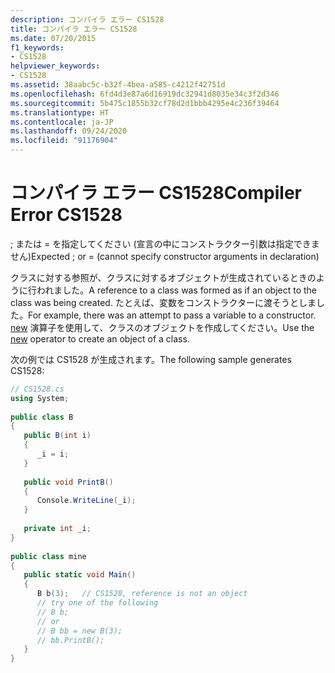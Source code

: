 ```yaml
---
description: コンパイラ エラー CS1528
title: コンパイラ エラー CS1528
ms.date: 07/20/2015
f1_keywords:
- CS1528
helpviewer_keywords:
- CS1528
ms.assetid: 38aabc5c-b32f-4bea-a585-c4212f42751d
ms.openlocfilehash: 6fd4d3e87a6d16919dc32941d8035e34c3f2d346
ms.sourcegitcommit: 5b475c1855b32cf78d2d1bbb4295e4c236f39464
ms.translationtype: HT
ms.contentlocale: ja-JP
ms.lasthandoff: 09/24/2020
ms.locfileid: "91176904"
---
```

# <a name="compiler-error-cs1528"></a><span data-ttu-id="ab0a4-103">コンパイラ エラー CS1528</span><span class="sxs-lookup"><span data-stu-id="ab0a4-103">Compiler Error CS1528</span></span>

<span data-ttu-id="ab0a4-104">; または = を指定してください (宣言の中にコンストラクター引数は指定できません)</span><span class="sxs-lookup"><span data-stu-id="ab0a4-104">Expected ; or = (cannot specify constructor arguments in declaration)</span></span>  
  
 <span data-ttu-id="ab0a4-105">クラスに対する参照が、クラスに対するオブジェクトが生成されているときのように行われました。</span><span class="sxs-lookup"><span data-stu-id="ab0a4-105">A reference to a class was formed as if an object to the class was being created.</span></span> <span data-ttu-id="ab0a4-106">たとえば、変数をコンストラクターに渡そうとしました。</span><span class="sxs-lookup"><span data-stu-id="ab0a4-106">For example, there was an attempt to pass a variable to a constructor.</span></span> <span data-ttu-id="ab0a4-107">[new](../language-reference/operators/new-operator.md) 演算子を使用して、クラスのオブジェクトを作成してください。</span><span class="sxs-lookup"><span data-stu-id="ab0a4-107">Use the [new](../language-reference/operators/new-operator.md) operator to create an object of a class.</span></span>  
  
 <span data-ttu-id="ab0a4-108">次の例では CS1528 が生成されます。</span><span class="sxs-lookup"><span data-stu-id="ab0a4-108">The following sample generates CS1528:</span></span>  
  
```csharp  
// CS1528.cs  
using System;  
  
public class B  
{  
   public B(int i)  
   {  
      _i = i;  
   }  
  
   public void PrintB()  
   {  
      Console.WriteLine(_i);  
   }  
  
   private int _i;  
}  
  
public class mine  
{  
   public static void Main()  
   {  
      B b(3);   // CS1528, reference is not an object  
      // try one of the following  
      // B b;  
      // or  
      // B bb = new B(3);  
      // bb.PrintB();  
   }  
}  
```
